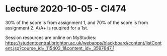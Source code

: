 # Lecture 2020-10-05 - CI474

30% of the score is from assignment 1, and 70% of the score is from assignment 2. A/A+ is reuqired for a 1st.

Session resources are online on MyStudies: <https://studentcentral.brighton.ac.uk/webapps/blackboard/content/listContent.jsp?course_id=_115403_1&content_id=_3597647_1>
